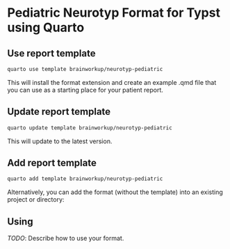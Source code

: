 # Pediatric Neurotyp Format for Typst using Quarto

## Use report template

```bash
quarto use template brainworkup/neurotyp-pediatric
```

This will install the format extension and create an example .qmd file that you
can use as a starting place for your patient report.

## Update report template

```bash
quarto update template brainworkup/neurotyp-pediatric
```

This will update to the latest version.

## Add report template

```bash
quarto add template brainworkup/neurotyp-pediatric
```

Alternatively, you can add the format (without the template) into an existing project or directory:


## Using

_TODO_: Describe how to use your format.
